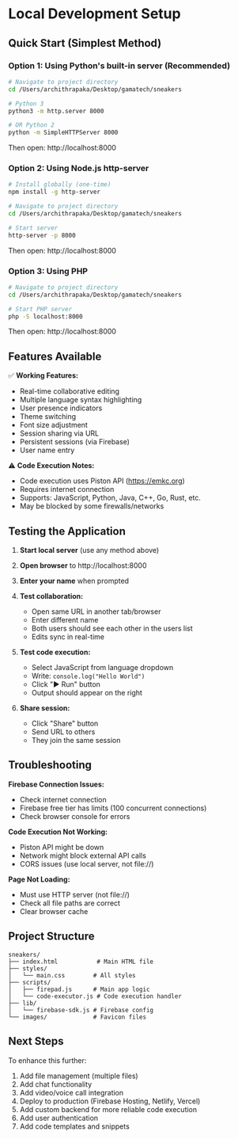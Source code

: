 # Local Development Setup

## Quick Start (Simplest Method)

### Option 1: Using Python's built-in server (Recommended)
```bash
# Navigate to project directory
cd /Users/archithrapaka/Desktop/gamatech/sneakers

# Python 3
python3 -m http.server 8000

# OR Python 2
python -m SimpleHTTPServer 8000
```

Then open: http://localhost:8000

### Option 2: Using Node.js http-server
```bash
# Install globally (one-time)
npm install -g http-server

# Navigate to project directory
cd /Users/archithrapaka/Desktop/gamatech/sneakers

# Start server
http-server -p 8000
```

Then open: http://localhost:8000

### Option 3: Using PHP
```bash
# Navigate to project directory
cd /Users/archithrapaka/Desktop/gamatech/sneakers

# Start PHP server
php -S localhost:8000
```

Then open: http://localhost:8000

## Features Available

✅ **Working Features:**
- Real-time collaborative editing
- Multiple language syntax highlighting
- User presence indicators
- Theme switching
- Font size adjustment
- Session sharing via URL
- Persistent sessions (via Firebase)
- User name entry

⚠️ **Code Execution Notes:**
- Code execution uses Piston API (https://emkc.org)
- Requires internet connection
- Supports: JavaScript, Python, Java, C++, Go, Rust, etc.
- May be blocked by some firewalls/networks

## Testing the Application

1. **Start local server** (use any method above)
2. **Open browser** to http://localhost:8000
3. **Enter your name** when prompted
4. **Test collaboration:**
   - Open same URL in another tab/browser
   - Enter different name
   - Both users should see each other in the users list
   - Edits sync in real-time

5. **Test code execution:**
   - Select JavaScript from language dropdown
   - Write: `console.log("Hello World")`
   - Click "▶ Run" button
   - Output should appear on the right

6. **Share session:**
   - Click "Share" button
   - Send URL to others
   - They join the same session

## Troubleshooting

**Firebase Connection Issues:**
- Check internet connection
- Firebase free tier has limits (100 concurrent connections)
- Check browser console for errors

**Code Execution Not Working:**
- Piston API might be down
- Network might block external API calls
- CORS issues (use local server, not file://)

**Page Not Loading:**
- Must use HTTP server (not file://)
- Check all file paths are correct
- Clear browser cache

## Project Structure
```
sneakers/
├── index.html           # Main HTML file
├── styles/
│   └── main.css        # All styles
├── scripts/
│   ├── firepad.js      # Main app logic
│   └── code-executor.js # Code execution handler
├── lib/
│   └── firebase-sdk.js # Firebase config
└── images/             # Favicon files
```

## Next Steps

To enhance this further:
1. Add file management (multiple files)
2. Add chat functionality
3. Add video/voice call integration
4. Deploy to production (Firebase Hosting, Netlify, Vercel)
5. Add custom backend for more reliable code execution
6. Add user authentication
7. Add code templates and snippets
